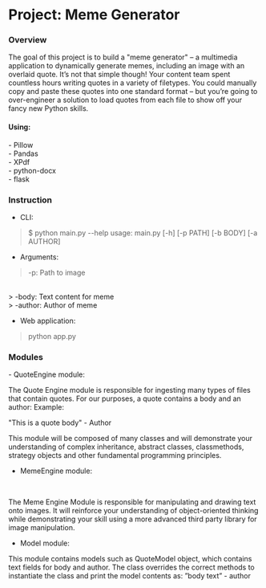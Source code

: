 <h1>Project: Meme Generator</h1>

<h3>Overview</h3>
<p>The goal of this project is to build a "meme generator" – a multimedia application to dynamically generate memes, including an image with an overlaid quote. It’s not that simple though! Your content team spent countless hours writing quotes in a variety of filetypes. You could manually copy and paste these quotes into one standard format – but you’re going to over-engineer a solution to load quotes from each file to show off your fancy new Python skills.</p>
<h4>Using:</h4> 
    - Pillow
    <br>
    - Pandas
    <br>
    - XPdf
    <br>
    - python-docx
    <br>
    - flask

    

<h3>Instruction</h3>

- CLI:
> $ python main.py --help
> usage: main.py [-h] [-p PATH] [-b BODY] [-a AUTHOR]
- Arguments:
> -p: Path to image
<br>
> -body: Text content for meme
<br>
> -author: Author of meme

- Web application:
> python app.py

<h3>Modules</h3>
- QuoteEngine module: 
<p>
The Quote Engine module is responsible for ingesting many types of files that contain quotes. For our purposes, a quote contains a body and an author:
Example:

"This is a quote body" - Author

This module will be composed of many classes and will demonstrate your understanding of complex inheritance, abstract classes, classmethods, strategy objects and other fundamental programming principles.
</p>

- MemeEngine module:

<br>
<p>
The Meme Engine Module is responsible for manipulating and drawing text onto images. It will reinforce your understanding of object-oriented thinking while demonstrating your skill using a more advanced third party library for image manipulation.
</p>

- Model module:

<p>
This module contains models such as QuoteModel object, which contains text fields for body and author. The class overrides the correct methods to instantiate the class and print the model contents as: ”body text” - author
</p>

